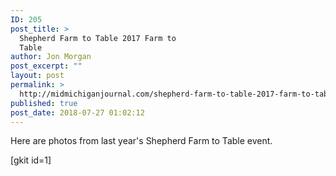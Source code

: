 ```yaml
---
ID: 205
post_title: >
  Shepherd Farm to Table 2017 Farm to
  Table
author: Jon Morgan
post_excerpt: ""
layout: post
permalink: >
  http://midmichiganjournal.com/shepherd-farm-to-table-2017-farm-to-table
published: true
post_date: 2018-07-27 01:02:12
---
```

<!-- wp:paragraph -->
<p>Here are photos from last year's Shepherd Farm to Table event.</p>
<!-- /wp:paragraph -->

<!-- wp:paragraph -->
<p>[gkit id=1]</p>
<!-- /wp:paragraph -->